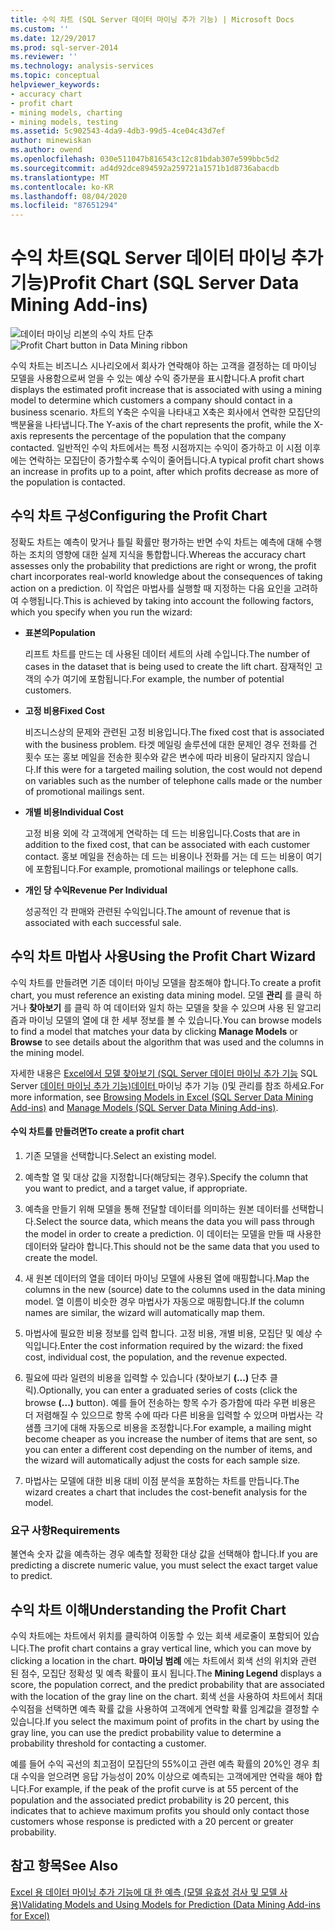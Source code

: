 ```yaml
---
title: 수익 차트 (SQL Server 데이터 마이닝 추가 기능) | Microsoft Docs
ms.custom: ''
ms.date: 12/29/2017
ms.prod: sql-server-2014
ms.reviewer: ''
ms.technology: analysis-services
ms.topic: conceptual
helpviewer_keywords:
- accuracy chart
- profit chart
- mining models, charting
- mining models, testing
ms.assetid: 5c902543-4da9-4db3-99d5-4ce04c43d7ef
author: minewiskan
ms.author: owend
ms.openlocfilehash: 030e511047b816543c12c81bdab307e599bbc5d2
ms.sourcegitcommit: ad4d92dce894592a259721a1571b1d8736abacdb
ms.translationtype: MT
ms.contentlocale: ko-KR
ms.lasthandoff: 08/04/2020
ms.locfileid: "87651294"
---
```

# <a name="profit-chart-sql-server-data-mining-add-ins"></a><span data-ttu-id="e2ed9-102">수익 차트(SQL Server 데이터 마이닝 추가 기능)</span><span class="sxs-lookup"><span data-stu-id="e2ed9-102">Profit Chart (SQL Server Data Mining Add-ins)</span></span>
  <span data-ttu-id="e2ed9-103">![데이터 마이닝 리본의 수익 차트 단추](media/dmc-profitchart.gif "데이터 마이닝 리본의 수익 차트 단추")</span><span class="sxs-lookup"><span data-stu-id="e2ed9-103">![Profit Chart button in Data Mining ribbon](media/dmc-profitchart.gif "Profit Chart button in Data Mining ribbon")</span></span>  
  
 <span data-ttu-id="e2ed9-104">수익 차트는 비즈니스 시나리오에서 회사가 연락해야 하는 고객을 결정하는 데 마이닝 모델을 사용함으로써 얻을 수 있는 예상 수익 증가분을 표시합니다.</span><span class="sxs-lookup"><span data-stu-id="e2ed9-104">A profit chart displays the estimated profit increase that is associated with using a mining model to determine which customers a company should contact in a business scenario.</span></span> <span data-ttu-id="e2ed9-105">차트의 Y축은 수익을 나타내고 X축은 회사에서 연락한 모집단의 백분율을 나타냅니다.</span><span class="sxs-lookup"><span data-stu-id="e2ed9-105">The Y-axis of the chart represents the profit, while the X-axis represents the percentage of the population that the company contacted.</span></span> <span data-ttu-id="e2ed9-106">일반적인 수익 차트에서는 특정 시점까지는 수익이 증가하고 이 시점 이후에는 연락하는 모집단이 증가할수록 수익이 줄어듭니다.</span><span class="sxs-lookup"><span data-stu-id="e2ed9-106">A typical profit chart shows an increase in profits up to a point, after which profits decrease as more of the population is contacted.</span></span>  
  
## <a name="configuring-the-profit-chart"></a><span data-ttu-id="e2ed9-107">수익 차트 구성</span><span class="sxs-lookup"><span data-stu-id="e2ed9-107">Configuring the Profit Chart</span></span>  
 <span data-ttu-id="e2ed9-108">정확도 차트는 예측이 맞거나 틀릴 확률만 평가하는 반면 수익 차트는 예측에 대해 수행하는 조치의 영향에 대한 실제 지식을 통합합니다.</span><span class="sxs-lookup"><span data-stu-id="e2ed9-108">Whereas the accuracy chart assesses only the probability that predictions are right or wrong, the profit chart incorporates real-world knowledge about the consequences of taking action on a prediction.</span></span> <span data-ttu-id="e2ed9-109">이 작업은 마법사를 실행할 때 지정하는 다음 요인을 고려하여 수행됩니다.</span><span class="sxs-lookup"><span data-stu-id="e2ed9-109">This is achieved by taking into account the following factors, which you specify when you run the wizard:</span></span>  
  
-   <span data-ttu-id="e2ed9-110">**표본의**</span><span class="sxs-lookup"><span data-stu-id="e2ed9-110">**Population**</span></span>  
  
     <span data-ttu-id="e2ed9-111">리프트 차트를 만드는 데 사용된 데이터 세트의 사례 수입니다.</span><span class="sxs-lookup"><span data-stu-id="e2ed9-111">The number of cases in the dataset that is being used to create the lift chart.</span></span> <span data-ttu-id="e2ed9-112">잠재적인 고객의 수가 여기에 포함됩니다.</span><span class="sxs-lookup"><span data-stu-id="e2ed9-112">For example, the number of potential customers.</span></span>  
  
-   <span data-ttu-id="e2ed9-113">**고정 비용**</span><span class="sxs-lookup"><span data-stu-id="e2ed9-113">**Fixed Cost**</span></span>  
  
     <span data-ttu-id="e2ed9-114">비즈니스상의 문제와 관련된 고정 비용입니다.</span><span class="sxs-lookup"><span data-stu-id="e2ed9-114">The fixed cost that is associated with the business problem.</span></span> <span data-ttu-id="e2ed9-115">타겟 메일링 솔루션에 대한 문제인 경우 전화를 건 횟수 또는 홍보 메일을 전송한 횟수와 같은 변수에 따라 비용이 달라지지 않습니다.</span><span class="sxs-lookup"><span data-stu-id="e2ed9-115">If this were for a targeted mailing solution, the cost would not depend on variables such as the number of telephone calls made or the number of promotional mailings sent.</span></span>  
  
-   <span data-ttu-id="e2ed9-116">**개별 비용**</span><span class="sxs-lookup"><span data-stu-id="e2ed9-116">**Individual Cost**</span></span>  
  
     <span data-ttu-id="e2ed9-117">고정 비용 외에 각 고객에게 연락하는 데 드는 비용입니다.</span><span class="sxs-lookup"><span data-stu-id="e2ed9-117">Costs that are in addition to the fixed cost, that can be associated with each customer contact.</span></span> <span data-ttu-id="e2ed9-118">홍보 메일을 전송하는 데 드는 비용이나 전화를 거는 데 드는 비용이 여기에 포함됩니다.</span><span class="sxs-lookup"><span data-stu-id="e2ed9-118">For example, promotional mailings or telephone calls.</span></span>  
  
-   <span data-ttu-id="e2ed9-119">**개인 당 수익**</span><span class="sxs-lookup"><span data-stu-id="e2ed9-119">**Revenue Per Individual**</span></span>  
  
     <span data-ttu-id="e2ed9-120">성공적인 각 판매와 관련된 수익입니다.</span><span class="sxs-lookup"><span data-stu-id="e2ed9-120">The amount of revenue that is associated with each successful sale.</span></span>  
  
## <a name="using-the-profit-chart-wizard"></a><span data-ttu-id="e2ed9-121">수익 차트 마법사 사용</span><span class="sxs-lookup"><span data-stu-id="e2ed9-121">Using the Profit Chart Wizard</span></span>  
 <span data-ttu-id="e2ed9-122">수익 차트를 만들려면 기존 데이터 마이닝 모델을 참조해야 합니다.</span><span class="sxs-lookup"><span data-stu-id="e2ed9-122">To create a profit chart, you must reference an existing data mining model.</span></span> <span data-ttu-id="e2ed9-123">모델 **관리** 를 클릭 하거나 **찾아보기** 를 클릭 하 여 데이터와 일치 하는 모델을 찾을 수 있으며 사용 된 알고리즘과 마이닝 모델의 열에 대 한 세부 정보를 볼 수 있습니다.</span><span class="sxs-lookup"><span data-stu-id="e2ed9-123">You can browse models to find a model that matches your data by clicking **Manage Models** or **Browse** to see details about the algorithm that was used and the columns in the mining model.</span></span>  
  
 <span data-ttu-id="e2ed9-124">자세한 내용은 [Excel에서 모델 찾아보기 &#40;SQL Server 데이터 마이닝 추가 기능](browsing-models-in-excel-sql-server-data-mining-add-ins.md) SQL Server [데이터 마이닝 추가 기능&#41;데이터 ](manage-models-sql-server-data-mining-add-ins.md)마이닝 추가 기능 &#40;&#41;및 관리를 참조 하세요.</span><span class="sxs-lookup"><span data-stu-id="e2ed9-124">For more information, see [Browsing Models in Excel &#40;SQL Server Data Mining Add-ins&#41;](browsing-models-in-excel-sql-server-data-mining-add-ins.md) and [Manage Models &#40;SQL Server Data Mining Add-ins&#41;](manage-models-sql-server-data-mining-add-ins.md).</span></span>  
  
#### <a name="to-create-a-profit-chart"></a><span data-ttu-id="e2ed9-125">수익 차트를 만들려면</span><span class="sxs-lookup"><span data-stu-id="e2ed9-125">To create a profit chart</span></span>  
  
1.  <span data-ttu-id="e2ed9-126">기존 모델을 선택합니다.</span><span class="sxs-lookup"><span data-stu-id="e2ed9-126">Select an existing model.</span></span>  
  
2.  <span data-ttu-id="e2ed9-127">예측할 열 및 대상 값을 지정합니다(해당되는 경우).</span><span class="sxs-lookup"><span data-stu-id="e2ed9-127">Specify the column that you want to predict, and a target value, if appropriate.</span></span>  
  
3.  <span data-ttu-id="e2ed9-128">예측을 만들기 위해 모델을 통해 전달할 데이터를 의미하는 원본 데이터를 선택합니다.</span><span class="sxs-lookup"><span data-stu-id="e2ed9-128">Select the source data, which means the data you will pass through the model in order to create a prediction.</span></span> <span data-ttu-id="e2ed9-129">이 데이터는 모델을 만들 때 사용한 데이터와 달라야 합니다.</span><span class="sxs-lookup"><span data-stu-id="e2ed9-129">This should not be the same data that you used to create the model.</span></span>  
  
4.  <span data-ttu-id="e2ed9-130">새 원본 데이터의 열을 데이터 마이닝 모델에 사용된 열에 매핑합니다.</span><span class="sxs-lookup"><span data-stu-id="e2ed9-130">Map the columns in the new (source) date to the columns used in the data mining model.</span></span> <span data-ttu-id="e2ed9-131">열 이름이 비슷한 경우 마법사가 자동으로 매핑합니다.</span><span class="sxs-lookup"><span data-stu-id="e2ed9-131">If the column names are similar, the wizard will automatically map them.</span></span>  
  
5.  <span data-ttu-id="e2ed9-132">마법사에 필요한 비용 정보를 입력 합니다. 고정 비용, 개별 비용, 모집단 및 예상 수익입니다.</span><span class="sxs-lookup"><span data-stu-id="e2ed9-132">Enter the cost information required by the wizard: the fixed cost, individual cost, the population, and the revenue expected.</span></span>  
  
6.  <span data-ttu-id="e2ed9-133">필요에 따라 일련의 비용을 입력할 수 있습니다 (찾아보기 **(...)** 단추 클릭).</span><span class="sxs-lookup"><span data-stu-id="e2ed9-133">Optionally, you can enter a graduated series of costs (click the browse **(...)** button).</span></span> <span data-ttu-id="e2ed9-134">예를 들어 전송하는 항목 수가 증가함에 따라 우편 비용은 더 저렴해질 수 있으므로 항목 수에 따라 다른 비용을 입력할 수 있으며 마법사는 각 샘플 크기에 대해 자동으로 비용을 조정합니다.</span><span class="sxs-lookup"><span data-stu-id="e2ed9-134">For example, a mailing might become cheaper as you increase the number of items that are sent, so you can enter a different cost depending on the number of items, and the wizard will automatically adjust the costs for each sample size.</span></span>  
  
7.  <span data-ttu-id="e2ed9-135">마법사는 모델에 대한 비용 대비 이점 분석을 포함하는 차트를 만듭니다.</span><span class="sxs-lookup"><span data-stu-id="e2ed9-135">The wizard creates a chart that includes the cost-benefit analysis for the model.</span></span>  
  
### <a name="requirements"></a><span data-ttu-id="e2ed9-136">요구 사항</span><span class="sxs-lookup"><span data-stu-id="e2ed9-136">Requirements</span></span>  
 <span data-ttu-id="e2ed9-137">불연속 숫자 값을 예측하는 경우 예측할 정확한 대상 값을 선택해야 합니다.</span><span class="sxs-lookup"><span data-stu-id="e2ed9-137">If you are predicting a discrete numeric value, you must select the exact target value to predict.</span></span>  
  
## <a name="understanding-the-profit-chart"></a><span data-ttu-id="e2ed9-138">수익 차트 이해</span><span class="sxs-lookup"><span data-stu-id="e2ed9-138">Understanding the Profit Chart</span></span>  
 <span data-ttu-id="e2ed9-139">수익 차트에는 차트에서 위치를 클릭하여 이동할 수 있는 회색 세로줄이 포함되어 있습니다.</span><span class="sxs-lookup"><span data-stu-id="e2ed9-139">The profit chart contains a gray vertical line, which you can move by clicking a location in the chart.</span></span> <span data-ttu-id="e2ed9-140">**마이닝 범례** 에는 차트에서 회색 선의 위치와 관련 된 점수, 모집단 정확성 및 예측 확률이 표시 됩니다.</span><span class="sxs-lookup"><span data-stu-id="e2ed9-140">The **Mining Legend** displays a score, the population correct, and the predict probability that are associated with the location of the gray line on the chart.</span></span> <span data-ttu-id="e2ed9-141">회색 선을 사용하여 차트에서 최대 수익점을 선택하면 예측 확률 값을 사용하여 고객에게 연락할 확률 임계값을 결정할 수 있습니다.</span><span class="sxs-lookup"><span data-stu-id="e2ed9-141">If you select the maximum point of profits in the chart by using the gray line, you can use the predict probability value to determine a probability threshold for contacting a customer.</span></span>  
  
 <span data-ttu-id="e2ed9-142">예를 들어 수익 곡선의 최고점이 모집단의 55%이고 관련 예측 확률의 20%인 경우 최대 수익을 얻으려면 응답 가능성이 20% 이상으로 예측되는 고객에게만 연락을 해야 합니다.</span><span class="sxs-lookup"><span data-stu-id="e2ed9-142">For example, if the peak of the profit curve is at 55 percent of the population and the associated predict probability is 20 percent, this indicates that to achieve maximum profits you should only contact those customers whose response is predicted with a 20 percent or greater probability.</span></span>  
  
## <a name="see-also"></a><span data-ttu-id="e2ed9-143">참고 항목</span><span class="sxs-lookup"><span data-stu-id="e2ed9-143">See Also</span></span>  
 [<span data-ttu-id="e2ed9-144">Excel 용 데이터 마이닝 추가 기능에 대 한 예측 &#40;모델 유효성 검사 및 모델 사용&#41;</span><span class="sxs-lookup"><span data-stu-id="e2ed9-144">Validating Models and Using Models for Prediction &#40;Data Mining Add-ins for Excel&#41;</span></span>](validating-models-and-using-models-for-prediction-data-mining-add-ins-for-excel.md)  
  
  
